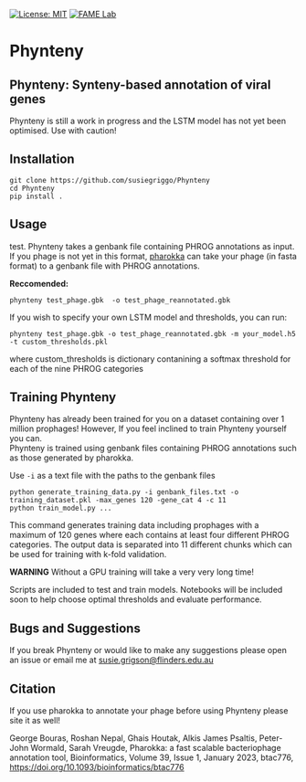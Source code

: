 [![License: MIT](https://img.shields.io/badge/License-MIT-yellow.svg)](https://opensource.org/licenses/MIT)
[![FAME Lab](https://img.shields.io/badge/Bioinformatics-EdwardsLab-03A9F4)](https://fame.flinders.edu.au/)


# Phynteny

## Phynteny: Synteny-based annotation of viral genes 

Phynteny is still a work in progress and the LSTM model has not yet been optimised. Use with caution! 

## Installation 

```
git clone https://github.com/susiegriggo/Phynteny
cd Phynteny 
pip install . 
```

## Usage 

test. Phynteny takes a genbank file containing PHROG annotations as input. If you phage is not yet in this format, [pharokka](https://github.com/gbouras13/pharokka) can take your phage (in fasta format) to a genbank file with PHROG annotations.  

**Reccomended:**  
```
phynteny test_phage.gbk  -o test_phage_reannotated.gbk 
```
If you wish to specify your own LSTM model and thresholds, you can run: 

```
phynteny test_phage.gbk -o test_phage_reannotated.gbk -m your_model.h5 -t custom_thresholds.pkl 
```
where custom_thresholds is dictionary contanining a softmax threshold for each of the nine PHROG categories 

## Training Phynteny 
Phynteny has already been trained for you on a dataset containing over 1 million prophages! However, If you feel inclined to train Phynteny yourself you can. <br> 
Phynteny is trained using genbank files containing PHROG annotations such as those generated by pharokka. 

Use `-i` as a text file with the paths to the genbank files 

```
python generate_training_data.py -i genbank_files.txt -o training_dataset.pkl -max_genes 120 -gene_cat 4 -c 11
python train_model.py ... 
```
This command generates training data including prophages with a maximum of 120 genes where each contains at least four different PHROG categories. The output data is separated into 11 different chunks which can be used for training with k-fold validation. 

**WARNING** Without a GPU training will take a very very long time! 

Scripts are included to test and train models. Notebooks will be included soon to help choose optimal thresholds and evaluate performance. 

## Bugs and Suggestions 
If you break Phynteny or would like to make any suggestions please open an issue or email me at susie.grigson@flinders.edu.au 

## Citation 
If you use pharokka to annotate your phage before using Phynteny please site it as well! <br> 

George Bouras, Roshan Nepal, Ghais Houtak, Alkis James Psaltis, Peter-John Wormald, Sarah Vreugde, Pharokka: a fast scalable bacteriophage annotation tool, Bioinformatics, Volume 39, Issue 1, January 2023, btac776, https://doi.org/10.1093/bioinformatics/btac776
